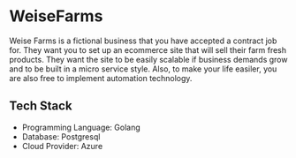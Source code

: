 # WeiseFarms
Weise Farms is a fictional business that you have accepted a contract job for. They want you to set up an ecommerce site that will sell their farm fresh products. They want the site to be easily scalable if business demands grow and to be built in a micro service style. Also, to make your life easiler, you are also free to implement automation technology.  

## Tech Stack
- Programming Language: Golang
- Database: Postgresql
- Cloud Provider: Azure

